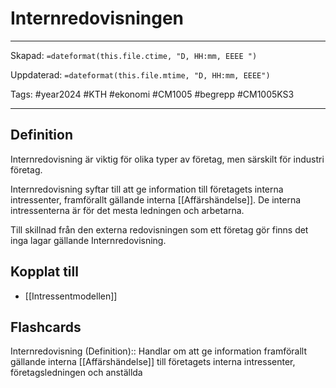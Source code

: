 # Internredovisningen

---

Skapad: `=dateformat(this.file.ctime, "D, HH:mm, EEEE ")`

Uppdaterad: `=dateformat(this.file.mtime, "D, HH:mm, EEEE")`

Tags: #year2024 #KTH #ekonomi #CM1005 #begrepp #CM1005KS3

---

## Definition

Internredovisning är viktig för olika typer av företag, men särskilt för industri företag.

Internredovisning syftar till att ge information till företagets interna intressenter, framförallt gällande interna [[Affärshändelse]]. De interna intressenterna är för det mesta ledningen och arbetarna.

Till skillnad från den externa redovisningen som ett företag gör finns det inga lagar gällande Internredovisning.

## Kopplat till

- [[Intressentmodellen]]

## Flashcards

Internredovisning (Definition):: Handlar om att ge information framförallt gällande interna [[Affärshändelse]] till företagets interna intressenter, företagsledningen och anställda
<!--SR:!2024-02-27,3,230!2024-03-05,3,268-->
